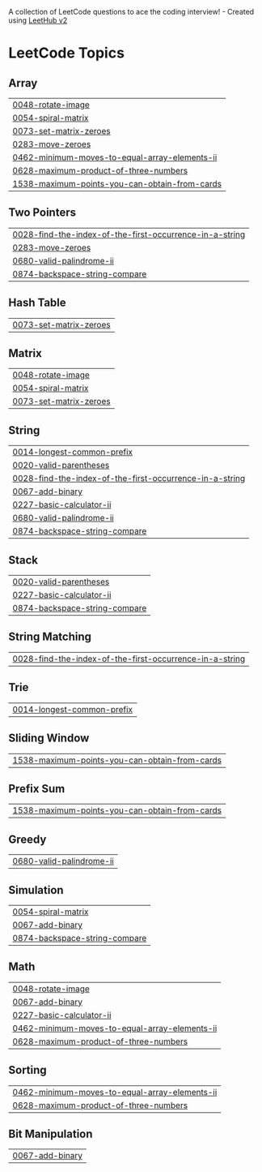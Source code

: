 A collection of LeetCode questions to ace the coding interview! - Created using [LeetHub v2](https://github.com/arunbhardwaj/LeetHub-2.0)
<!---LeetCode Topics Start-->
# LeetCode Topics
## Array
|  |
| ------- |
| [0048-rotate-image](https://github.com/GaurangM27/-CrackYourPlacement/tree/master/0048-rotate-image) |
| [0054-spiral-matrix](https://github.com/GaurangM27/-CrackYourPlacement/tree/master/0054-spiral-matrix) |
| [0073-set-matrix-zeroes](https://github.com/GaurangM27/-CrackYourPlacement/tree/master/0073-set-matrix-zeroes) |
| [0283-move-zeroes](https://github.com/GaurangM27/-CrackYourPlacement/tree/master/0283-move-zeroes) |
| [0462-minimum-moves-to-equal-array-elements-ii](https://github.com/GaurangM27/-CrackYourPlacement/tree/master/0462-minimum-moves-to-equal-array-elements-ii) |
| [0628-maximum-product-of-three-numbers](https://github.com/GaurangM27/-CrackYourPlacement/tree/master/0628-maximum-product-of-three-numbers) |
| [1538-maximum-points-you-can-obtain-from-cards](https://github.com/GaurangM27/-CrackYourPlacement/tree/master/1538-maximum-points-you-can-obtain-from-cards) |
## Two Pointers
|  |
| ------- |
| [0028-find-the-index-of-the-first-occurrence-in-a-string](https://github.com/GaurangM27/-CrackYourPlacement/tree/master/0028-find-the-index-of-the-first-occurrence-in-a-string) |
| [0283-move-zeroes](https://github.com/GaurangM27/-CrackYourPlacement/tree/master/0283-move-zeroes) |
| [0680-valid-palindrome-ii](https://github.com/GaurangM27/-CrackYourPlacement/tree/master/0680-valid-palindrome-ii) |
| [0874-backspace-string-compare](https://github.com/GaurangM27/-CrackYourPlacement/tree/master/0874-backspace-string-compare) |
## Hash Table
|  |
| ------- |
| [0073-set-matrix-zeroes](https://github.com/GaurangM27/-CrackYourPlacement/tree/master/0073-set-matrix-zeroes) |
## Matrix
|  |
| ------- |
| [0048-rotate-image](https://github.com/GaurangM27/-CrackYourPlacement/tree/master/0048-rotate-image) |
| [0054-spiral-matrix](https://github.com/GaurangM27/-CrackYourPlacement/tree/master/0054-spiral-matrix) |
| [0073-set-matrix-zeroes](https://github.com/GaurangM27/-CrackYourPlacement/tree/master/0073-set-matrix-zeroes) |
## String
|  |
| ------- |
| [0014-longest-common-prefix](https://github.com/GaurangM27/-CrackYourPlacement/tree/master/0014-longest-common-prefix) |
| [0020-valid-parentheses](https://github.com/GaurangM27/-CrackYourPlacement/tree/master/0020-valid-parentheses) |
| [0028-find-the-index-of-the-first-occurrence-in-a-string](https://github.com/GaurangM27/-CrackYourPlacement/tree/master/0028-find-the-index-of-the-first-occurrence-in-a-string) |
| [0067-add-binary](https://github.com/GaurangM27/-CrackYourPlacement/tree/master/0067-add-binary) |
| [0227-basic-calculator-ii](https://github.com/GaurangM27/-CrackYourPlacement/tree/master/0227-basic-calculator-ii) |
| [0680-valid-palindrome-ii](https://github.com/GaurangM27/-CrackYourPlacement/tree/master/0680-valid-palindrome-ii) |
| [0874-backspace-string-compare](https://github.com/GaurangM27/-CrackYourPlacement/tree/master/0874-backspace-string-compare) |
## Stack
|  |
| ------- |
| [0020-valid-parentheses](https://github.com/GaurangM27/-CrackYourPlacement/tree/master/0020-valid-parentheses) |
| [0227-basic-calculator-ii](https://github.com/GaurangM27/-CrackYourPlacement/tree/master/0227-basic-calculator-ii) |
| [0874-backspace-string-compare](https://github.com/GaurangM27/-CrackYourPlacement/tree/master/0874-backspace-string-compare) |
## String Matching
|  |
| ------- |
| [0028-find-the-index-of-the-first-occurrence-in-a-string](https://github.com/GaurangM27/-CrackYourPlacement/tree/master/0028-find-the-index-of-the-first-occurrence-in-a-string) |
## Trie
|  |
| ------- |
| [0014-longest-common-prefix](https://github.com/GaurangM27/-CrackYourPlacement/tree/master/0014-longest-common-prefix) |
## Sliding Window
|  |
| ------- |
| [1538-maximum-points-you-can-obtain-from-cards](https://github.com/GaurangM27/-CrackYourPlacement/tree/master/1538-maximum-points-you-can-obtain-from-cards) |
## Prefix Sum
|  |
| ------- |
| [1538-maximum-points-you-can-obtain-from-cards](https://github.com/GaurangM27/-CrackYourPlacement/tree/master/1538-maximum-points-you-can-obtain-from-cards) |
## Greedy
|  |
| ------- |
| [0680-valid-palindrome-ii](https://github.com/GaurangM27/-CrackYourPlacement/tree/master/0680-valid-palindrome-ii) |
## Simulation
|  |
| ------- |
| [0054-spiral-matrix](https://github.com/GaurangM27/-CrackYourPlacement/tree/master/0054-spiral-matrix) |
| [0067-add-binary](https://github.com/GaurangM27/-CrackYourPlacement/tree/master/0067-add-binary) |
| [0874-backspace-string-compare](https://github.com/GaurangM27/-CrackYourPlacement/tree/master/0874-backspace-string-compare) |
## Math
|  |
| ------- |
| [0048-rotate-image](https://github.com/GaurangM27/-CrackYourPlacement/tree/master/0048-rotate-image) |
| [0067-add-binary](https://github.com/GaurangM27/-CrackYourPlacement/tree/master/0067-add-binary) |
| [0227-basic-calculator-ii](https://github.com/GaurangM27/-CrackYourPlacement/tree/master/0227-basic-calculator-ii) |
| [0462-minimum-moves-to-equal-array-elements-ii](https://github.com/GaurangM27/-CrackYourPlacement/tree/master/0462-minimum-moves-to-equal-array-elements-ii) |
| [0628-maximum-product-of-three-numbers](https://github.com/GaurangM27/-CrackYourPlacement/tree/master/0628-maximum-product-of-three-numbers) |
## Sorting
|  |
| ------- |
| [0462-minimum-moves-to-equal-array-elements-ii](https://github.com/GaurangM27/-CrackYourPlacement/tree/master/0462-minimum-moves-to-equal-array-elements-ii) |
| [0628-maximum-product-of-three-numbers](https://github.com/GaurangM27/-CrackYourPlacement/tree/master/0628-maximum-product-of-three-numbers) |
## Bit Manipulation
|  |
| ------- |
| [0067-add-binary](https://github.com/GaurangM27/-CrackYourPlacement/tree/master/0067-add-binary) |
<!---LeetCode Topics End-->